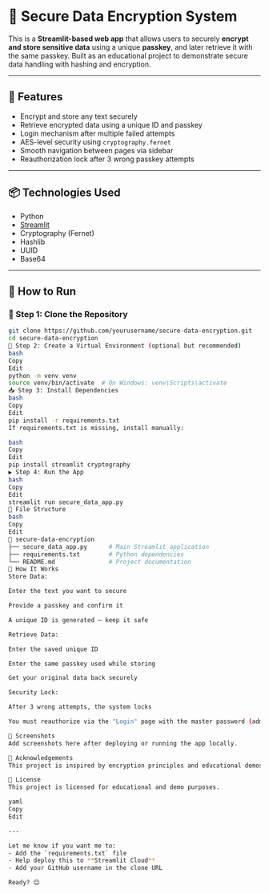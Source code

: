 # 🔐 Secure Data Encryption System

This is a **Streamlit-based web app** that allows users to securely **encrypt and store sensitive data** using a unique **passkey**, and later retrieve it with the same passkey. Built as an educational project to demonstrate secure data handling with hashing and encryption.

---

## 🧠 Features

- Encrypt and store any text securely
- Retrieve encrypted data using a unique ID and passkey
- Login mechanism after multiple failed attempts
- AES-level security using `cryptography.fernet`
- Smooth navigation between pages via sidebar
- Reauthorization lock after 3 wrong passkey attempts

---

## 📦 Technologies Used

- Python
- [Streamlit](https://streamlit.io/)
- Cryptography (Fernet)
- Hashlib
- UUID
- Base64

---

## 🚀 How to Run

### 🔧 Step 1: Clone the Repository

```bash
git clone https://github.com/yourusername/secure-data-encryption.git
cd secure-data-encryption
🧪 Step 2: Create a Virtual Environment (optional but recommended)
bash
Copy
Edit
python -m venv venv
source venv/bin/activate  # On Windows: venv\Scripts\activate
📥 Step 3: Install Dependencies
bash
Copy
Edit
pip install -r requirements.txt
If requirements.txt is missing, install manually:

bash
Copy
Edit
pip install streamlit cryptography
▶️ Step 4: Run the App
bash
Copy
Edit
streamlit run secure_data_app.py
📁 File Structure
bash
Copy
Edit
📂 secure-data-encryption
├── secure_data_app.py      # Main Streamlit application
├── requirements.txt        # Python dependencies
└── README.md               # Project documentation
🔐 How It Works
Store Data:

Enter the text you want to secure

Provide a passkey and confirm it

A unique ID is generated — keep it safe

Retrieve Data:

Enter the saved unique ID

Enter the same passkey used while storing

Get your original data back securely

Security Lock:

After 3 wrong attempts, the system locks

You must reauthorize via the "Login" page with the master password (admin123)

📸 Screenshots
Add screenshots here after deploying or running the app locally.

🙌 Acknowledgements
This project is inspired by encryption principles and educational demos using Streamlit and Python.

📜 License
This project is licensed for educational and demo purposes.

yaml
Copy
Edit

---

Let me know if you want me to:
- Add the `requirements.txt` file
- Help deploy this to **Streamlit Cloud**
- Add your GitHub username in the clone URL

Ready? 😊






